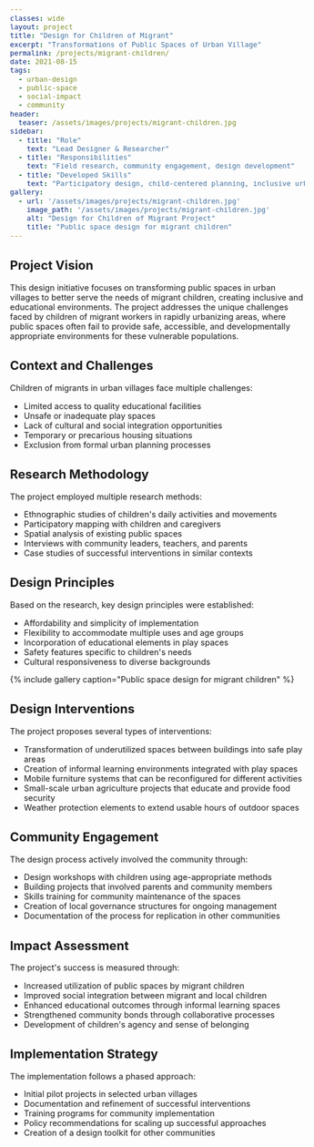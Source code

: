 ```yaml
---
classes: wide
layout: project
title: "Design for Children of Migrant"
excerpt: "Transformations of Public Spaces of Urban Village"
permalink: /projects/migrant-children/
date: 2021-08-15
tags:
  - urban-design
  - public-space
  - social-impact
  - community
header:
  teaser: /assets/images/projects/migrant-children.jpg
sidebar:
  - title: "Role"
    text: "Lead Designer & Researcher"
  - title: "Responsibilities"
    text: "Field research, community engagement, design development"
  - title: "Developed Skills"
    text: "Participatory design, child-centered planning, inclusive urban design"
gallery:
  - url: '/assets/images/projects/migrant-children.jpg'
    image_path: '/assets/images/projects/migrant-children.jpg'
    alt: "Design for Children of Migrant Project"
    title: "Public space design for migrant children"
---
```


<style>
    body {
        font-size: 90%; 
    }
</style>

## Project Vision

This design initiative focuses on transforming public spaces in urban villages to better serve the needs of migrant children, creating inclusive and educational environments. The project addresses the unique challenges faced by children of migrant workers in rapidly urbanizing areas, where public spaces often fail to provide safe, accessible, and developmentally appropriate environments for these vulnerable populations.

## Context and Challenges

Children of migrants in urban villages face multiple challenges:
- Limited access to quality educational facilities
- Unsafe or inadequate play spaces
- Lack of cultural and social integration opportunities
- Temporary or precarious housing situations
- Exclusion from formal urban planning processes

## Research Methodology

The project employed multiple research methods:
- Ethnographic studies of children's daily activities and movements
- Participatory mapping with children and caregivers
- Spatial analysis of existing public spaces
- Interviews with community leaders, teachers, and parents
- Case studies of successful interventions in similar contexts

## Design Principles

Based on the research, key design principles were established:
- Affordability and simplicity of implementation
- Flexibility to accommodate multiple uses and age groups
- Incorporation of educational elements in play spaces
- Safety features specific to children's needs
- Cultural responsiveness to diverse backgrounds

{% include gallery caption="Public space design for migrant children" %}

## Design Interventions

The project proposes several types of interventions:
- Transformation of underutilized spaces between buildings into safe play areas
- Creation of informal learning environments integrated with play spaces
- Mobile furniture systems that can be reconfigured for different activities
- Small-scale urban agriculture projects that educate and provide food security
- Weather protection elements to extend usable hours of outdoor spaces

## Community Engagement

The design process actively involved the community through:
- Design workshops with children using age-appropriate methods
- Building projects that involved parents and community members
- Skills training for community maintenance of the spaces
- Creation of local governance structures for ongoing management
- Documentation of the process for replication in other communities

## Impact Assessment

The project's success is measured through:
- Increased utilization of public spaces by migrant children
- Improved social integration between migrant and local children
- Enhanced educational outcomes through informal learning spaces
- Strengthened community bonds through collaborative processes
- Development of children's agency and sense of belonging

## Implementation Strategy

The implementation follows a phased approach:
- Initial pilot projects in selected urban villages
- Documentation and refinement of successful interventions
- Training programs for community implementation
- Policy recommendations for scaling up successful approaches
- Creation of a design toolkit for other communities 